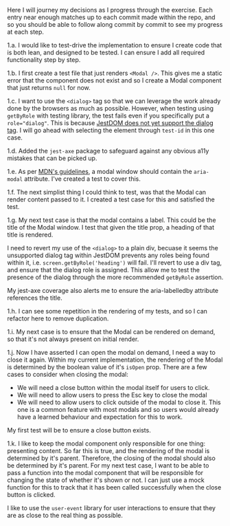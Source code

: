Here I will journey my decisions as I progress through the exercise. Each entry near enough matches up to each commit made within the repo, and so you should be able to follow along commit by commit to see my progress at each step.

1.a.
I would like to test-drive the implementation to ensure I create code that is both lean, and designed to be tested. I can ensure I add all required functionality step by step.

1.b.
I first create a test file that just renders `<Modal />`. This gives me a static error that the component does not exist and so I create a Modal component that just returns `null` for now.

1.c.
I want to use the `<dialog>` tag so that we can leverage the work already done by the browsers as much as possible. However, when testing using `getByRole` with testing library, the test fails even if you specifically put a `role="dialog"`. This is because [JestDOM does not yet support the dialog tag](https://github.com/jsdom/jsdom/issues/3294). I will go ahead with selecting the element through `test-id` in this one case.

1.d.
Added the `jest-axe` package to safeguard against any obvious a11y mistakes that can be picked up.

1.e.
As per [MDN's guidelines](https://developer.mozilla.org/en-US/docs/Web/HTML/Element/dialog), a modal window should contain the `aria-modal` attribute. I've created a test to cover this.

1.f.
The next simplist thing I could think to test, was that the Modal can render content passed to it. I created a test case for this and satisfied the test.

1.g.
My next test case is that the modal contains a label. This could be the title of the Modal window. I test that given the title prop, a heading of that title is rendered.

I need to revert my use of the `<dialog>` to a plain div, becuase it seems the unsupported dialog tag within JestDOM prevents any roles being found within it, i.e. `screen.getByRole('heading')` will fail. I'll revert to use a div tag, and ensure that the dialog role is assigned. This allow me to test the presence of the dialog through the more recommended `getByRole` assertion.

My jest-axe coverage also alerts me to ensure the aria-labelledby attribute references the title.

1.h.
I can see some repetition in the rendering of my tests, and so I can refactor here to remove duplication.

1.i.
My next case is to ensure that the Modal can be rendered on demand, so that it's not always present on initial render.

1.j.
Now I have asserted I can open the modal on demand, I need a way to close it again. Within my current implementation, the rendering of the Modal is determined by the boolean value of it's `isOpen` prop. There are a few cases to consider when closing the modal:

- We will need a close button within the modal itself for users to click.
- We will need to allow users to press the Esc key to close the modal
- We will need to allow users to click outside of the modal to close it. This one is a common feature with most modals and so users would already have a learned behaviour and expectation for this to work.

My first test will be to ensure a close button exists.

1.k.
I like to keep the modal component only responsible for one thing: presenting content. So far this is true, and the rendering of the modal is determined by it's parent. Therefore, the closing of the modal should also be determined by it's parent. For my next test case, I want to be able to pass a function into the modal component that will be responsible for changing the state of whether it's shown or not. I can just use a mock function for this to track that it has been called successfully when the close button is clicked.

I like to use the `user-event` library for user interactions to ensure that they are as close to the real thing as possible.
